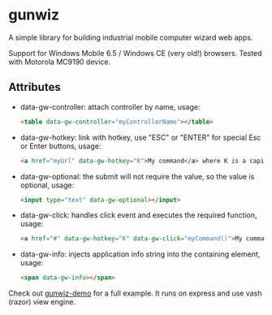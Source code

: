 # gunwiz
A simple library for building industrial mobile computer wizard web apps.

Support for Windows Mobile 6.5 / Windows CE (very old!) browsers.
Tested with Motorola MC9190 device.

Attributes
--

* data-gw-controller: attach controller by name, usage:
  ```html 
  <table data-gw-controller="myControllerName"></table>
  ```
* data-gw-hotkey: link with hotkey, use "ESC" or "ENTER" for special Esc or Enter buttons, usage:
  ```html
  <a href="myUrl" data-gw-hotkey="K">My command</a> where K is a capitalized key
  ```
* data-gw-optional: the submit will not require the value, so the value is optional, usage:
  ```html
  <input type="text" data-gw-optional></input>
  ```
* data-gw-click: handles click event and executes the required function, usage:
  ```html
  <a href="#" data-gw-hotkey="K" data-gw-click="myCommand()">My command</a>
  ```
* data-gw-info: injects application info string into the containing element, usage:
  ```html
  <span data-gw-info></span>
  ```

Check out [gunwiz-demo](https://github.com/enrico-padovani/gunwiz/tree/master/demo) for a full example. It runs on express and use vash (razor) view engine.